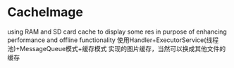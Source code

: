 # CacheImage
using RAM and SD card cache to display some res in purpose of enhancing performance and offline functionality
使用Handler+ExecutorService(线程池)+MessageQueue模式+缓存模式 实现的图片缓存，当然可以换成其他文件的缓存
